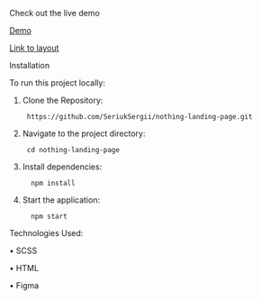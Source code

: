 Check out the live demo

[Demo](https://seriuksergii.github.io/nothing-landing-page/)


[Link to layout](https://www.figma.com/file/DtkQmQ797hk0nI4KfMi2Uq/BOSE-New-Version?type=design&node-id=6802-139&t=L7eKz5YKLN0m5WxR-0)

Installation

To run this project locally:

1.	Clone the Repository:

         https://github.com/SeriukSergii/nothing-landing-page.git

2.	Navigate to the project directory:

         cd nothing-landing-page

3.	Install dependencies:

          npm install

4.	Start the application:
 
          npm start



Technologies Used:

•	SCSS

•	HTML

•	Figma


          



